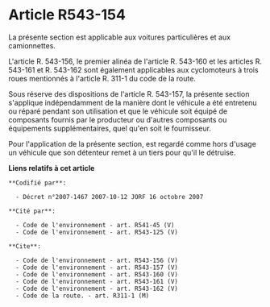 # Article R543-154

La présente section est applicable aux voitures particulières et aux camionnettes.

L'article R. 543-156, le premier alinéa de l'article R. 543-160 et les articles R. 543-161 et R. 543-162 sont également
applicables aux cyclomoteurs à trois roues mentionnés à l'article R. 311-1 du code de la route.

Sous réserve des dispositions de l'article R. 543-157, la présente section s'applique indépendamment de la manière dont le
véhicule a été entretenu ou réparé pendant son utilisation et que le véhicule soit équipé de composants fournis par le
producteur ou d'autres composants ou équipements supplémentaires, quel qu'en soit le fournisseur.

Pour l'application de la présente section, est regardé comme hors d'usage un véhicule que son détenteur remet à un tiers pour
qu'il le détruise.

**Liens relatifs à cet article**

	**Codifié par**:

	  - Décret n°2007-1467 2007-10-12 JORF 16 octobre 2007

	**Cité par**:

	  - Code de l'environnement - art. R541-45 (V)
	  - Code de l'environnement - art. R543-125 (V)

	**Cite**:

	  - Code de l'environnement - art. R543-156 (V)
	  - Code de l'environnement - art. R543-157 (V)
	  - Code de l'environnement - art. R543-160 (V)
	  - Code de l'environnement - art. R543-161 (V)
	  - Code de l'environnement - art. R543-162 (V)
	  - Code de la route. - art. R311-1 (M)
